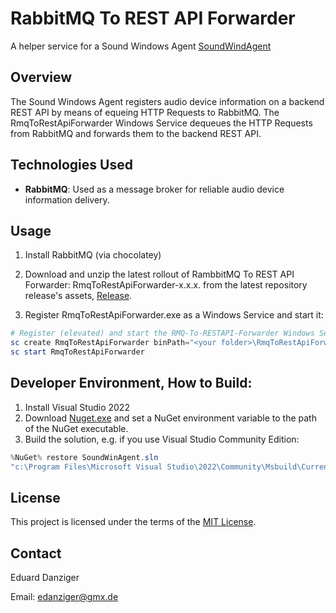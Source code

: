 # RabbitMQ To REST API Forwarder

A helper service for a Sound Windows Agent [SoundWindAgent](https://github.com/eduarddanziger/SoundWindAgent/)

## Overview

The Sound Windows Agent registers audio device information on a backend REST API by means of equeing HTTP Requests to RabbitMQ.
The RmqToRestApiForwarder Windows Service dequeues the HTTP Requests from RabbitMQ and forwards them to the backend REST API. 


## Technologies Used

- **RabbitMQ**: Used as a message broker for reliable audio device information delivery.


## Usage

1. Install RabbitMQ (via chocolatey)

2. Download and unzip the latest rollout of RambbitMQ To REST API Forwarder: RmqToRestApiForwarder-x.x.x. from the latest repository release's assets, [Release](https://github.com/eduarddanziger/rmq-to-rest-api-forwarder/releases/latest).

3. Register RmqToRestApiForwarder.exe as a Windows Service and start it:

```powershell
# Register (elevated) and start the RMQ-To-RESTAPI-Forwarder Windows Service
sc create RmqToRestApiForwarder binPath="<your folder>\RmqToRestApiForwarder.exe" start=auto
sc start RmqToRestApiForwarder
```

## Developer Environment, How to Build:

1. Install Visual Studio 2022
2. Download [Nuget.exe](https://dist.nuget.org/win-x86-commandline/latest/nuget.exe) and set a NuGet environment variable to the path of the NuGet executable.
3. Build the solution, e.g. if you use Visual Studio Community Edition:
```powershell
%NuGet% restore SoundWinAgent.sln
"c:\Program Files\Microsoft Visual Studio\2022\Community\Msbuild\Current\Bin\MSBuild.exe" RmqToRestApiForwarder.sln /p:Configuration=Release /target:Rebuild -restore
```

## License

This project is licensed under the terms of the [MIT License](LICENSE).

## Contact

Eduard Danziger

Email: [edanziger@gmx.de](mailto:edanziger@gmx.de)
